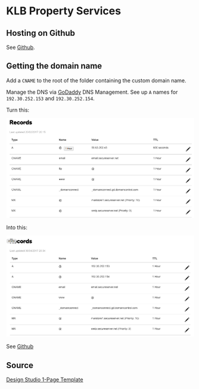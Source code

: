# KLB Property Services

## Hosting on Github

See [Github](https://pages.github.com/).


## Getting the domain name

Add a `CNAME` to the root of the folder containing the custom domain name.

Manage the DNS via [GoDaddy](https://dcc.godaddy.com) DNS Management. See up `A` names for `192.30.252.153` and `192.30.252.154`.

Turn this:

![](dns_before.png)


Into this:

![](dns_after.png)


See [Github](https://help.github.com/articles/using-a-custom-domain-with-github-pages/)

## Source

[Design Studio 1-Page Template](https://github.com/website-templates/design-studio_one-page-template.git)